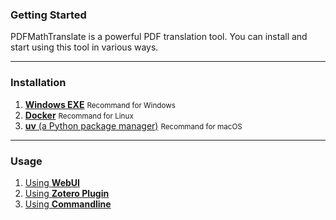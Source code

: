 ### Getting Started

PDFMathTranslate is a powerful PDF translation tool. You can install and start using this tool in various ways.

---

### Installation

1. [**Windows EXE**](./INSTALLATION_winexe.md) <small>Recommand for Windows</small>
2. [**Docker**](./INSTALLATION_docker.md) <small>Recommand for Linux</small>
3. [**uv** (a Python package manager)](./INSTALLATION_uv.md) <small>Recommand for macOS</small>

---

### Usage

1. [Using **WebUI**](./USAGE_webui.md)
2. [Using **Zotero Plugin**](https://github.com/guaguastandup/zotero-pdf2zh)
3. [Using **Commandline**](./USAGE_commandline.md)